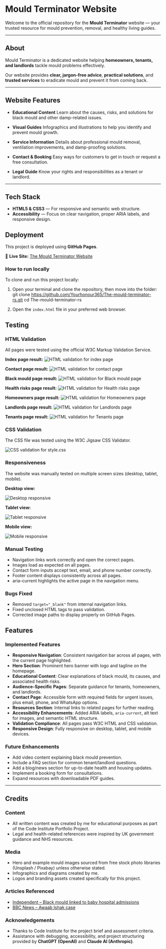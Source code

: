 # Mould Terminator Website

Welcome to the official repository for the **Mould Terminator** website —
your trusted resource for mould prevention, removal, and healthy living guides.

---

## About

Mould Terminator is a dedicated website helping **homeowners, tenants, and landlords** tackle mould problems effectively.

Our website provides **clear, jargon-free advice**, **practical solutions**, and **trusted services** to eradicate mould and prevent it from coming back.

---

## Website Features

- **Educational Content**
  Learn about the causes, risks, and solutions for black mould and other damp-related issues.

- **Visual Guides**
  Infographics and illustrations to help you identify and prevent mould growth.

- **Service Information**
  Details about professional mould removal, ventilation improvements, and damp-proofing solutions.

- **Contact & Booking**
  Easy ways for customers to get in touch or request a free consultation.

- **Legal Guide**
  Know your rights and responsibilities as a tenant or landlord.

---

## Tech Stack
- **HTML5 & CSS3** — For responsive and semantic web structure.
- **Accessibility** — Focus on clear navigation, proper ARIA labels, and responsive design.

## Deployment

This project is deployed using **GitHub Pages**.

🔗 **Live Site:** [The Mould Terminator Website](https://yourhonour365.github.io/The-mould-terminator-rs/)

### How to run locally

To clone and run this project locally:

1. Open your terminal and clone the repository, then move into the folder:
   git clone https://github.com/Yourhonour365/The-mould-terminator-rs.git
   cd The-mould-terminator-rs

2. Open the `index.html` file in your preferred web browser.

## Testing

### HTML Validation
All pages were tested using the official W3C Markup Validation Service.

**Index page result:**
![HTML validation for index page](assets/readme/validation-index.png)

**Contact page result:**
![HTML validation for contact page](assets/readme/validation-contact.png)

**Black mould page result:**
![HTML validation for Black mould page](assets/readme/validation-black-mould.png)

**Health risks page result:**
![HTML validation for Health risks page](assets/readme/validation-health-risks.png)

**Homeowners page result:**
![HTML validation for Homeowners page](assets/readme/validation-homeowners.png)

**Landlords page result:**
![HTML validation for Landlords page](assets/readme/validation-landlords.png)

**Tenants page result:**
![HTML validation for Tenants page](assets/readme/validation-tenants.png)

### CSS Validation
The CSS file was tested using the W3C Jigsaw CSS Validator.

![CSS validation for style.css](assets/readme/validation-css.png)

### Responsiveness
The website was manually tested on multiple screen sizes (desktop, tablet, mobile).

**Desktop view:**

![Desktop responsive](assets/readme/responsive-desktop.png)

**Tablet view:**

![Tablet responsive](assets/readme/responsive-tablet.png)

**Mobile view:**

![Mobile responsive](assets/readme/responsive-mobile.png)

### Manual Testing
- Navigation links work correctly and open the correct pages.
- Images load as expected on all pages.
- Contact form inputs accept text, email, and phone number correctly.
- Footer content displays consistently across all pages.
- aria-current highlights the active page in the navigation menu.

### Bugs Fixed
- Removed `target="_blank"` from internal navigation links.
- Fixed unclosed HTML tags to pass validation.
- Corrected image paths to display properly on GitHub Pages.
## Features

### Implemented Features
- **Responsive Navigation**: Consistent navigation bar across all pages, with the current page highlighted.
- **Hero Section**: Prominent hero banner with logo and tagline on the homepage.
- **Educational Content**: Clear explanations of black mould, its causes, and associated health risks.
- **Audience-Specific Pages**: Separate guidance for tenants, homeowners, and landlords.
- **Contact Page**: Accessible form with required fields for urgent issues, plus email, phone, and WhatsApp options.
- **Resources Section**: Internal links to related pages for further reading.
- **Accessibility Enhancements**: Added ARIA labels, `aria-current`, alt text for images, and semantic HTML structure.
- **Validation Compliance**: All pages pass W3C HTML and CSS validation.
- **Responsive Design**: Fully responsive on desktop, tablet, and mobile devices.

### Future Enhancements
- Add video content explaining black mould prevention.
- Include a FAQ section for common tenant/landlord questions.
- Add a blog/news section for up-to-date health and housing updates.
- Implement a booking form for consultations.
- Expand resources with downloadable PDF guides.

---

## Credits

### Content
- All written content was created by me for educational purposes as part of the Code Institute Portfolio Project.
- Legal and health-related references were inspired by UK government guidance and NHS resources.

### Media
- Hero and example mould images sourced from free stock photo libraries (Unsplash / Pixabay) unless otherwise stated.
- Infographics and diagrams created by me.
- Logos and branding assets created specifically for this project.

### Articles Referenced
- [Independent – Black mould linked to baby hospital admissions](https://www.independent.co.uk/tv/news/black-mould-panorama-baby-hospital-admissions-b2695729.html)
- [BBC News – Awaab Ishak case](https://www.bbc.co.uk/news/uk-63642856)

### Acknowledgements
- Thanks to Code Institute for the project brief and assessment criteria.
- Assistance with debugging, accessibility, and project structuring provided by **ChatGPT (OpenAI)** and **Claude AI (Anthropic)**.

